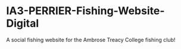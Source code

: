 # IA3-PERRIER-Fishing-Website-Digital
A social fishing website for the Ambrose Treacy College fishing club!
